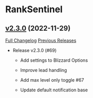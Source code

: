 # RankSentinel

## [v2.3.0](https://github.com/valkyrnstudios/RankSentinel/tree/v2.3.0) (2022-11-29)
[Full Changelog](https://github.com/valkyrnstudios/RankSentinel/compare/v2.2.3...v2.3.0) [Previous Releases](https://github.com/valkyrnstudios/RankSentinel/releases)

- Release v2.3.0 (#69)  
    * Add settings to Blizzard Options  
    * Improve lead handling  
    * Add max level only toggle #67  
    * Update default notification base  